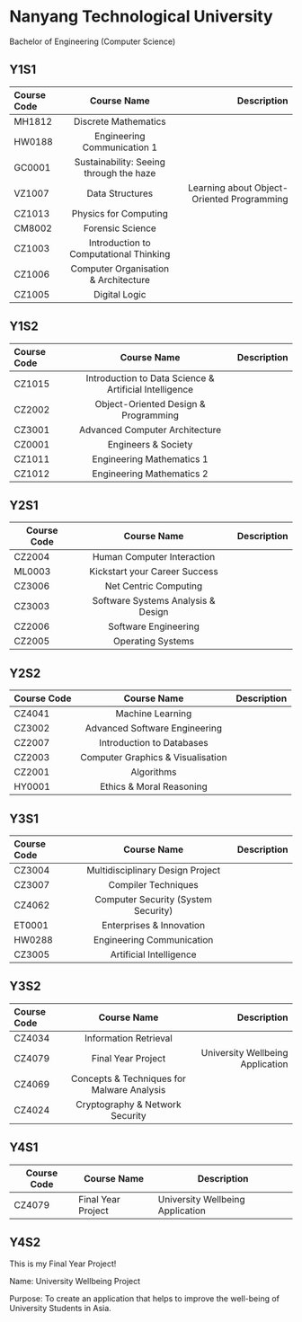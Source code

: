 # Nanyang Technological University

Bachelor of Engineering (Computer Science)



## Y1S1 

| Course Code |               Course Name               | Description |
| :---------- | :-------------------------------------: | ----------: |
| MH1812      |          Discrete Mathematics           |             |
| HW0188      |       Engineering Communication 1       |             |
| GC0001      | Sustainability: Seeing through the haze |             |
| VZ1007      |             Data Structures             |  Learning about Object-Oriented Programming           |
| CZ1013      |          Physics for Computing          |             |
| CM8002      |            Forensic Science             |             |
| CZ1003      | Introduction to Computational Thinking  |             |
| CZ1006      |  Computer Organisation & Architecture   |             |
| CZ1005      |              Digital Logic              |             |



## Y1S2

| Course Code |                      Course Name                       | Description |
| :---------- | :----------------------------------------------------: | ----------: |
| CZ1015      | Introduction to Data Science & Artificial Intelligence |             |
| CZ2002      |          Object-Oriented Design & Programming          |             |
| CZ3001      |             Advanced Computer Architecture             |             |
| CZ0001      |                  Engineers & Society                   |             |
| CZ1011      |               Engineering Mathematics 1                |             |
| CZ1012      |               Engineering Mathematics 2                |             |



## Y2S1

| Course Code |            Course Name             | Description |
| ----------- | :--------------------------------: | ----------: |
| CZ2004      |     Human Computer Interaction     |             |
| ML0003      |   Kickstart your Career Success    |             |
| CZ3006      |       Net Centric Computing        |             |
| CZ3003      | Software Systems Analysis & Design |             |
| CZ2006      |        Software Engineering        |             |
| CZ2005      |         Operating Systems          |             |



## Y2S2

| Course Code |            Course Name            | Description |
| :---------- | :-------------------------------: | ----------: |
| CZ4041      |         Machine Learning          |             |
| CZ3002      |   Advanced Software Engineering   |             |
| CZ2007      |     Introduction to Databases     |             |
| CZ2003      | Computer Graphics & Visualisation |             |
| CZ2001      |            Algorithms             |             |
| HY0001      |     Ethics & Moral Reasoning      |             |



## Y3S1   

| Course Code |             Course Name             | Description |
| :---------- | :---------------------------------: | ----------: |
| CZ3004      |  Multidisciplinary Design Project   |             |
| CZ3007      |         Compiler Techniques         |             |
| CZ4062      | Computer Security (System Security) |             |
| ET0001      |      Enterprises & Innovation       |             |
| HW0288      |      Engineering Communication      |             |
| CZ3005      |       Artificial Intelligence       |             |



## Y3S2

| Course Code |                Course Name                 |                      Description |
| :---------- | :----------------------------------------: | -------------------------------: |
| CZ4034      |           Information Retrieval            |                                  |
| CZ4079      |             Final Year Project             | University Wellbeing Application |
| CZ4069      | Concepts & Techniques for Malware Analysis |                                  |
| CZ4024      |      Cryptography & Network Security       |                                  |



## Y4S1

| Course Code | Course Name        | Description                      |
| ----------- | ------------------ | -------------------------------- |
| CZ4079      | Final Year Project | University Wellbeing Application |



## Y4S2  











This is my Final Year Project!

Name: University Wellbeing Project

Purpose: To create an application that helps to improve the well-being of University Students in Asia.
